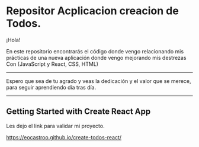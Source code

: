# Repositor Acplicacion creacion de Todos.

¡Hola!

En este repositorio encontrarás el código donde vengo relacionando mis prácticas de una nueva aplicación donde vengo mejorando mis destrezas
Con (JavaScript y React, CSS, HTML)
*****

Espero que sea de tu agrado y veas la dedicación y el valor que se merece, para seguir aprendiendo día tras día.


****
## Getting Started with Create React App

Les dejo el link para validar mi proyecto.

https://eocastroo.github.io/create-todos-react/


